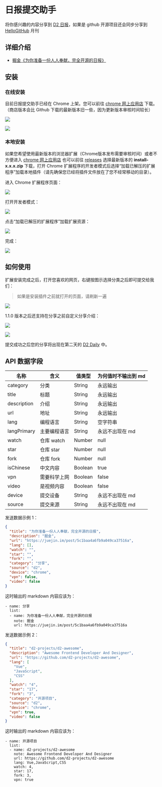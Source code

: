 # 日报提交助手

将你感兴趣的内容分享到 [D2 日报](https://awesome.fairyever.com/daily/)，如果是 github 开源项目还会同步分享到 [HelloGitHub](https://github.com/521xueweihan/HelloGitHub) 月刊

## 详细介绍

* [掘金《为你准备一份人人奉献，完全开源的日报》](https://juejin.im/post/5c1baa4a6fb9a049ca37516a)

## 安装

### 在线安装

目前日报提交助手已经在 Chrome 上架。您可以前往 [chrome 网上应用店](https://chrome.google.com/webstore/detail/d2-日报提交助手/afhhlfojfpchajfpjefojlojfgmmdbbc) 下载。（商店版本会比 Github 下载的最新版本旧一些，因为更新版本审核时间较长）

![](https://qiniucdn.fairyever.com/20181220210544.png)

![](https://qiniucdn.fairyever.com/20181220210600.png)

### 本地安装

如果您希望使用最新版本的浏览器扩展（Chrome版本发布需要审核时间）或者不方便进入 [chrome 网上应用店](https://chrome.google.com/webstore/detail/d2-日报提交助手/afhhlfojfpchajfpjefojlojfgmmdbbc) 也可以前往 [releases](https://github.com/d2-projects/d2-awesome-daily-submit-chrome-extension/releases) 选择最新版本的 **install-x.x.x.zip** 下载，打开 Chrome 扩展程序的开发者模式后选择“加载已解压的扩展程序”加载本地插件（请先确保您已经将插件文件放在了您不经常移动的目录）。

进入 Chrome 扩展程序页面：

![](https://qiniucdn.fairyever.com/20181220221705.png)

打开开发者模式：

![](https://qiniucdn.fairyever.com/20181220221845.png)

点击“加载已解压的扩展程序”加载扩展资源：

![](https://qiniucdn.fairyever.com/20181220221920.png)

完成：

![](https://qiniucdn.fairyever.com/20181220222202.png)

## 如何使用

扩展安装完成之后，打开您喜欢的网页，右键按图示选择分类之后即可提交给我们：

> 如果是安装插件之前就打开的页面，请刷新一遍

![](https://qiniucdn.fairyever.com/20181220222358.png)

1.1.0 版本之后还支持在分享之前自定义分享介绍：

![](https://qiniucdn.fairyever.com/20181220222506.png)

![](https://qiniucdn.fairyever.com/20181220222741.png)

提交成功之后您的分享将出现在第二天的 [D2 Daily](https://awesome.fairyever.com/daily/) 中。

## API 数据字段

| 名称 | 含义 | 值类型 | 为何值时不输出到 md |
| --- | --- | --- | --- |
| category | 分类 | String | 永远输出 |
| title | 标题 | String | 永远输出 |
| description | 介绍 | String | 永远输出 |
| url | 地址 | String | 永远输出 |
| lang | 编程语言 | String | 空字符串 |
| langPrimary | 主要编程语言 | String | 永远不出现在 md |
| watch | 仓库 watch | Number | null |
| star | 仓库 star | Number | null |
| fork | 仓库 fork | Number | null |
| isChinese | 中文内容 | Boolean | true |
| vpn | 需要科学上网 | Boolean | false |
| video | 是视频内容 | Boolean | false |
| device | 提交设备 | String | 永远不出现在 md |
| source | 提交来源 | String | 永远不出现在 md |

发送数据示例 1：

``` json
{
  "title": "为你准备一份人人奉献，完全开源的日报",
  "description": "掘金",
  "url": "https://juejin.im/post/5c1baa4a6fb9a049ca37516a",
  "lang": [],
  "watch": "",
  "star": "",
  "fork": "",
  "category": "分享",
  "source": "d2",
  "device": "chrome",
  "vpn": false,
  "video": false
}
```

这时输出的 markdown 内容应该为：

```
- name: 分享
  list:
  - name: 为你准备一份人人奉献，完全开源的日报
    note: 掘金
    url: https://juejin.im/post/5c1baa4a6fb9a049ca37516a
```

发送数据示例 2：

``` json
{
  "title": "d2-projects/d2-awesome",
  "description": "Awesome Frontend Developer And Designer",
  "url": "https://github.com/d2-projects/d2-awesome",
  "lang": [
    "Vue",
    "JavaScript",
    "CSS"
  ],
  "watch": "4",
  "star": "17",
  "fork": "3",
  "category": "开源项目",
  "source": "d2",
  "device": "chrome",
  "vpn": true,
  "video": false
}
```

这时输出的 markdown 内容应该为：

```
- name: 开源项目
  list:
  - name: d2-projects/d2-awesome
    note: Awesome Frontend Developer And Designer
    url: https://github.com/d2-projects/d2-awesome
    lang: Vue,JavaScript,CSS
    watch: 4,
    star: 17,
    fork: 3,
    vpn: true
```